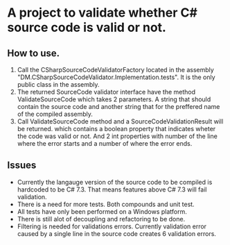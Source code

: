 # A project to validate whether  C# source code is valid or not.

## How to use.
1. Call the CSharpSourceCodeValidatorFactory located in the assembly "DM.CSharpSourceCodeValidator.Implementation.tests".
   It is the only public class in the assembly.
2. The returned SourceCode validator interface have the method ValidateSourceCode which takes 2 parameters.
   A string that should contain the source code and another string that for the preffered name of the compiled assembly.
3. Call ValidateSourceCode method and a SourceCodeValidationResult will be returned. which contains a boolean property
   that indicates wheter the code was valid or not. And 2 int properties with number of the line where the error starts
   and a number of where the error ends.
   
 ## Issues
 - Currently the langauge version of the source code to be compiled is hardcoded to be C# 7.3. That means features above C# 7.3 
   will fail validation. 
- There is a need for more tests. Both compounds and unit test.
- All tests have only been performed on a Windows platform.
- There is still alot of decoupling and refactoring to be done.
- Filtering is needed for validations errors. Currently validation error caused
  by a single line in the source code creates 6 validation errors.

